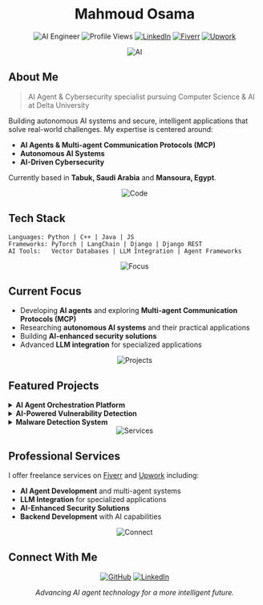 # <div align="center">Mahmoud Osama</div>

<div align="center">
  
![AI Engineer](https://img.shields.io/badge/AI%20Engineer-Expert-blue)
![Profile Views](https://komarev.com/ghpvc/?username=mahmoud-ossama&color=brightgreen)
[![LinkedIn](https://img.shields.io/badge/LinkedIn-Connect-blue)](https://www.linkedin.com/in/engineer-mahmoud-osama/)
[![Fiverr](https://img.shields.io/badge/Fiverr-Hire%20Me-1dbf73)](https://www.fiverr.com/mahmoud_ossama?up_rollout=true)
[![Upwork](https://img.shields.io/badge/Upwork-Available-14a800)](https://www.upwork.com/freelancers/~018076ca8afc12ee2a)

</div>

<div align="center">
  <img src="https://img.icons8.com/fluency/96/000000/artificial-intelligence.png" alt="AI"/>
</div>

## About Me

> AI Agent & Cybersecurity specialist pursuing Computer Science & AI at Delta University

Building autonomous AI systems and secure, intelligent applications that solve real-world challenges. My expertise is centered around:

- **AI Agents & Multi-agent Communication Protocols (MCP)**
- **Autonomous AI Systems**
- **AI-Driven Cybersecurity**

Currently based in **Tabuk, Saudi Arabia** and **Mansoura, Egypt**.

<div align="center">
  <img src="https://img.icons8.com/color/48/000000/source-code.png" alt="Code"/>
</div>

## Tech Stack

```
Languages: Python | C++ | Java | JS
Frameworks: PyTorch | LangChain | Django | Django REST
AI Tools:   Vector Databases | LLM Integration | Agent Frameworks
```

<div align="center">
  <img src="https://img.icons8.com/color/48/000000/goal--v1.png" alt="Focus"/>
</div>

## Current Focus

- Developing **AI agents** and exploring **Multi-agent Communication Protocols (MCP)**
- Researching **autonomous AI systems** and their practical applications
- Building **AI-enhanced security solutions**
- Advanced **LLM integration** for specialized applications

<div align="center">
  <img src="https://img.icons8.com/color/48/000000/project-management.png" alt="Projects"/>
</div>

## Featured Projects

<details>
<summary><b>AI Agent Orchestration Platform</b></summary>
<br>
Developing a system for managing multiple AI agents with custom Multi-agent Communication Protocols (MCP) to enable complex task completion through agent collaboration.
</details>

<details>
<summary><b>AI-Powered Vulnerability Detection</b></summary>
<br>
Machine learning model that identifies code vulnerabilities and potential cyberattack threats with visual risk assessment.
</details>

<details>
<summary><b>Malware Detection System</b></summary>
<br>
AI application that classifies and identifies harmful code patterns using machine learning algorithms.
</details>

<div align="center">
  <img src="https://img.icons8.com/color/48/000000/briefcase.png" alt="Services"/>
</div>

## Professional Services

I offer freelance services on [Fiverr](https://www.fiverr.com/mahmoud_ossama?up_rollout=true) and [Upwork](https://www.upwork.com/freelancers/~018076ca8afc12ee2a) including:

- **AI Agent Development** and multi-agent systems
- **LLM Integration** for specialized applications
- **AI-Enhanced Security Solutions**
- **Backend Development** with AI capabilities

<div align="center">
  <img src="https://img.icons8.com/color/48/000000/connect.png" alt="Connect"/>
</div>

## Connect With Me

<div align="center">

[![GitHub](https://img.shields.io/badge/GitHub-Mahmoud--Ossama-181717?style=for-the-badge&logo=github)](https://github.com/Mahmoud-Ossama)
[![LinkedIn](https://img.shields.io/badge/LinkedIn-Mahmoud%20Osama-0077B5?style=for-the-badge&logo=linkedin)](https://www.linkedin.com/in/engineer-mahmoud-osama/)

</div>

<div align="center">
<i>Advancing AI agent technology for a more intelligent future.</i>
</div>
